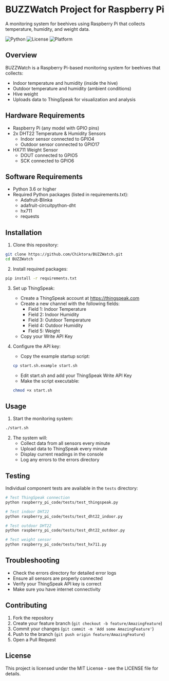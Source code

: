 # BUZZWatch Project for Raspberry Pi

A monitoring system for beehives using Raspberry Pi that collects temperature, humidity, and weight data.

![Python](https://img.shields.io/badge/python-3.6+-blue.svg)
![License](https://img.shields.io/badge/license-MIT-green.svg)
![Platform](https://img.shields.io/badge/platform-Raspberry%20Pi-red.svg)

## Overview
BUZZWatch is a Raspberry Pi-based monitoring system for beehives that collects:
- Indoor temperature and humidity (inside the hive)
- Outdoor temperature and humidity (ambient conditions)
- Hive weight
- Uploads data to ThingSpeak for visualization and analysis

## Hardware Requirements
- Raspberry Pi (any model with GPIO pins)
- 2x DHT22 Temperature & Humidity Sensors
  - Indoor sensor connected to GPIO4
  - Outdoor sensor connected to GPIO17
- HX711 Weight Sensor
  - DOUT connected to GPIO5
  - SCK connected to GPIO6

## Software Requirements
- Python 3.6 or higher
- Required Python packages (listed in requirements.txt):
  - Adafruit-Blinka
  - adafruit-circuitpython-dht
  - hx711
  - requests

## Installation
1. Clone this repository:
```bash
git clone https://github.com/Chiktora/BUZZWatch.git
cd BUZZWatch
```

2. Install required packages:
```bash
pip install -r requirements.txt
```

3. Set up ThingSpeak:
   - Create a ThingSpeak account at https://thingspeak.com
   - Create a new channel with the following fields:
     - Field 1: Indoor Temperature
     - Field 2: Indoor Humidity
     - Field 3: Outdoor Temperature
     - Field 4: Outdoor Humidity
     - Field 5: Weight
   - Copy your Write API Key

4. Configure the API key:
   - Copy the example startup script:
   ```bash
   cp start.sh.example start.sh
   ```
   - Edit start.sh and add your ThingSpeak Write API Key
   - Make the script executable:
   ```bash
   chmod +x start.sh
   ```

## Usage
1. Start the monitoring system:
```bash
./start.sh
```

2. The system will:
   - Collect data from all sensors every minute
   - Upload data to ThingSpeak every minute
   - Display current readings in the console
   - Log any errors to the errors directory

## Testing
Individual component tests are available in the `tests` directory:
```bash
# Test ThingSpeak connection
python raspberry_pi_code/tests/test_thingspeak.py

# Test indoor DHT22
python raspberry_pi_code/tests/test_dht22_indoor.py

# Test outdoor DHT22
python raspberry_pi_code/tests/test_dht22_outdoor.py

# Test weight sensor
python raspberry_pi_code/tests/test_hx711.py
```

## Troubleshooting
- Check the errors directory for detailed error logs
- Ensure all sensors are properly connected
- Verify your ThingSpeak API key is correct
- Make sure you have internet connectivity

## Contributing
1. Fork the repository
2. Create your feature branch (`git checkout -b feature/AmazingFeature`)
3. Commit your changes (`git commit -m 'Add some AmazingFeature'`)
4. Push to the branch (`git push origin feature/AmazingFeature`)
5. Open a Pull Request

## License
This project is licensed under the MIT License - see the LICENSE file for details.
